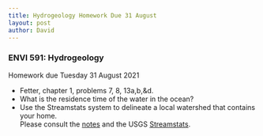 ```yaml
---
title: Hydrogeology Homework Due 31 August
layout: post
author: David
---
```

### ENVI 591: Hydrogeology  
Homework due Tuesday 31 August 2021  
- Fetter, chapter 1, problems 7, 8, 13a,b,&d.  
- What is the residence time of the water in the ocean?  
- Use the Streamstats system to delineate a local watershed that contains your home.  
Please consult the [notes](https://docs.google.com/document/d/1Jumze-WRh4buNz9cWJKi1vckcBNn0ThL_W76oVFIhUo/edit?usp=sharing) and the USGS [Streamstats](https://streamstats.usgs.gov/ss/).  
